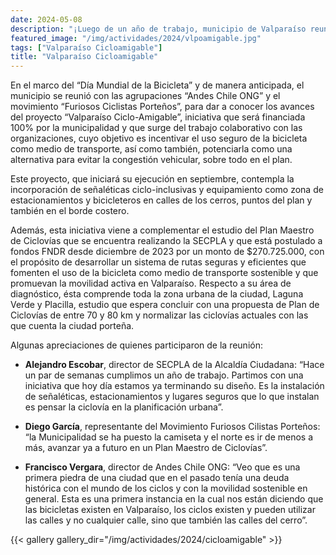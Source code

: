 ```yaml
---
date: 2024-05-08
description: "¡Luego de un año de trabajo, municipio de Valparaíso reune a las organizaciones ciclistas para dar el vamos al proyecto presentado en 2022!"
featured_image: "/img/actividades/2024/vlpoamigable.jpg"
tags: ["Valparaíso Cicloamigable"]
title: "Valparaíso Cicloamigable"
---
```


En el marco del “Día Mundial de la Bicicleta” y de manera anticipada, el municipio se reunió con las agrupaciones “Andes Chile ONG” y el movimiento “Furiosos Ciclistas Porteños”, para dar a conocer los avances del proyecto “Valparaíso Ciclo-Amigable”, iniciativa que será financiada 100% por la municipalidad y que surge del trabajo colaborativo con las organizaciones, cuyo objetivo es incentivar el uso seguro de la bicicleta como medio de transporte, así como también, potenciarla como una alternativa para evitar la congestión vehicular, sobre todo en el plan.

Este proyecto, que iniciará su ejecución en septiembre, contempla la incorporación de señaléticas ciclo-inclusivas y equipamiento como zona de estacionamientos y bicicleteros en calles de los cerros, puntos del plan y también en el borde costero.

Además, esta iniciativa viene a complementar el estudio del Plan Maestro de Ciclovías que se encuentra realizando la SECPLA y que está postulado a fondos FNDR desde diciembre de 2023 por un monto de $270.725.000, con el propósito de desarrollar un sistema de rutas seguras y eficientes que fomenten el uso de la bicicleta como medio de transporte sostenible y que promuevan la movilidad activa en Valparaíso. Respecto a su área de diagnóstico, ésta comprende toda la zona urbana de la ciudad, Laguna Verde y Placilla, estudio que espera concluir con una propuesta de Plan de Ciclovías de entre 70 y 80 km y normalizar las ciclovías actuales con las que cuenta la ciudad porteña.

Algunas apreciaciones de quienes participaron de la reunión:

- **Alejandro Escobar**, director de SECPLA de la Alcaldía Ciudadana: “Hace un par de semanas cumplimos un año de trabajo. Partimos con una iniciativa que hoy día estamos ya terminando su diseño. Es la instalación de señaléticas, estacionamientos y lugares seguros que lo que instalan es pensar la ciclovía en la planificación urbana”.

- **Diego García**, representante del Movimiento Furiosos Cilistas Porteños: “la Municipalidad se ha puesto la camiseta y el norte es ir de menos a más, avanzar ya a futuro en un Plan Maestro de Ciclovías”.

- **Francisco Vergara**, director de Andes Chile ONG: “Veo que es una primera piedra de una ciudad que en el pasado tenía una deuda histórica con el mundo de los ciclos y con la movilidad sostenible en general. Esta es una primera instancia en la cual nos están diciendo que las bicicletas existen en Valparaíso, los ciclos existen y pueden utilizar las calles y no cualquier calle, sino que también las calles del cerro”.

{{< gallery gallery_dir="/img/actividades/2024/cicloamigable" >}}